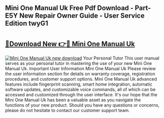 ## Mini One Manual Uk Free Pdf Download - Part-E5Y New Repair Owner Guide - User Service Edition twyG1

# <h2><a href="http://cf28709.oget.top/?id=Mini+One+Manual+Uk">🔗Download New 👉🔴 Mini One Manual Uk</a></h2>

[![Mini One Manual Uk new download](https://i.imgur.com/5g1atiW.png)](http://cf28709.oget.top/?id=Mini+One+Manual+Uk)
Your Personal Tutor This user manual serves as your personal tutor in mastering the use of your new Mini One Manual Uk. Important User Information Mini One Manual Uk Please review the user information section for details on warranty coverage, registration procedures, and customer support options. Mini One Manual Uk advanced features include fingerprint scanning, smart home integration, automatic software updates, and customizable voice commands, all of which can be accessed and customized through the user interface. It's our hope that the Mini One Manual Uk has been a valuable asset as you navigate the functions of your new product. Should you have any questions or concerns, please do not hesitate to contact our customer support team.
